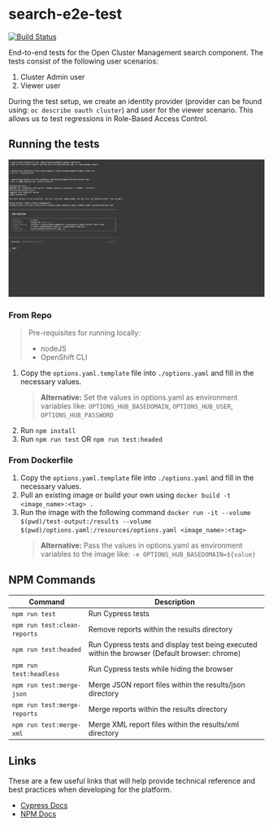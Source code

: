 # search-e2e-test

[![Build Status](https://travis-ci.com/open-cluster-management/search-e2e-test.svg?token=jzyyzQmWYBEu33MCMh9p&branch=master)](https://travis-ci.com/open-cluster-management/search-e2e-test)

End-to-end tests for the Open Cluster Management search component.
The tests consist of the following user scenarios:

1. Cluster Admin user
2. Viewer user

During the test setup, we create an identity provider (provider can be found using: `oc describe oauth cluster`) and user for the viewer scenario. This allows us to test regressions in Role-Based Access Control.

## Running the tests

<a href="docs/readme/images/cypress-test-headless.gif">
  <img alt="" src="docs/readme/images/cypress-test-headless.gif"></img>
</a>

### From Repo

  > Pre-requisites for running locally:
  >  - nodeJS
  >  - OpenShift CLI

1. Copy the `options.yaml.template` file into `./options.yaml` and fill in the necessary values.
    > **Alternative:** Set the values in options.yaml as environment variables like: `OPTIONS_HUB_BASEDOMAIN`, `OPTIONS_HUB_USER`, `OPTIONS_HUB_PASSWORD`
2. Run `npm install`
3. Run `npm run test` OR `npm run test:headed`

### From Dockerfile

1. Copy the `options.yaml.template` file into `./options.yaml` and fill in the necessary values.
2. Pull an existing image or build your own using `docker build -t <image_name>:<tag> .`
3. Run the image with the following command `docker run -it --volume $(pwd)/test-output:/results --volume $(pwd)/options.yaml:/resources/options.yaml <image_name>:<tag>`
    > **Alternative:** Pass the values in options.yaml as environment variables to the image like: `-e OPTIONS_HUB_BASEDOMAIN=${value}`

## NPM Commands

| Command                                | Description                                                                                    |
|----------------------------------------|------------------------------------------------------------------------------------------------|
| `npm run test`                         | Run Cypress tests                                                                              |
| `npm run test:clean-reports`           | Remove reports within the results directory                                                    |
| `npm run test:headed`                  | Run Cypress tests and display test being executed within the browser (Default browser: chrome) |
| `npm run test:headless`                | Run Cypress tests while hiding the browser                                                     |
| `npm run test:merge-json`              | Merge JSON report files within the results/json directory                                      |
| `npm run test:merge-reports`           | Merge reports within the results directory                                                     |
| `npm run test:merge-xml`               | Merge XML report files within the results/xml directory                                        |

## Links

These are a few useful links that will help provide technical reference and best practices when developing for the platform.

- [Cypress Docs](https://docs.cypress.io/guides/overview/why-cypress.html)
- [NPM Docs](https://docs.npmjs.com)
